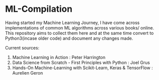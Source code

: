 # ML-Compilation

Having started my Machine Learning Journey, I have come across implementations of common ML algorithms across various books/ online. 
This repository aims to collect them here and at the same time convert to Python3(incase older code) and document any changes made.

Current sources: 
1. Machine Learning in Action : Peter Harrington
2. Data Science from Scratch - First Principles with Python : Joel Grus
3. Hands-On Machine-Learning with Scikit-Learn, Keras & TensorFlow : Aurelien Geron
